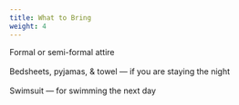 ```yaml
---
title: What to Bring
weight: 4
---
```


Formal or semi-formal attire\
\
Bedsheets, pyjamas, & towel — if you are staying the night\
\
Swimsuit — for swimming the next day
